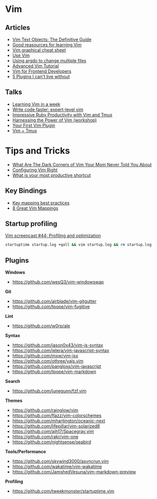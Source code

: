 # Vim


## Articles

+ [Vim Text Objects: The Definitive Guide](https://blog.carbonfive.com/2011/10/17/vim-text-objects-the-definitive-guide/)
+ [Good reasources for learning Vim](https://www.quora.com/What-are-some-good-resources-for-learning-Vim)
+ [Vim graphical cheat sheet](http://www.viemu.com/vi-vim-cheat-sheet.gif)
+ [Use Vim](https://antjanus.com/blog/thoughts-and-opinions/use-vim/)
+ [Using argdo to change multiple files](http://vimcasts.org/episodes/using-argdo-to-change-multiple-files/)
+ [Advanced Vim Tutorial](http://tebrik.kampanya.org.tr/Linux/Books/advanced_vim_tutorial.pdf)
+ [Vim for Frontend Developers](https://speakerdeck.com/csswizardry/vim-for-front-end-developers)
+ [5 Plugins I can't live without](https://hackernoon.com/5-vim-plugins-i-cant-live-without-for-javascript-development-f7e98f98e8d5)


## Talks

+ [Learning Vim in a week](https://www.youtube.com/watch?v=_NUO4JEtkDw)
+ [Write code faster: expert-level vim](http://youtu.be/SkdrYWhh-8s)
+ [Impressive Ruby Productivity with Vim and Tmux](http://youtu.be/9jzWDr24UHQ)
+ [Harnessing the Power of Vim (workshop)](https://teamtreehouse.com/library/harnessing-the-power-of-vim)
+ [Your First Vim Plugin](https://youtu.be/lwD8G1P52Sk)
+ [Vim + Tmux](https://youtu.be/5r6yzFEXajQ)

# Tips and Tricks

+ [What Are The Dark Corners of Vim Your Mom Never Told You About](https://stackoverflow.com/questions/726894/what-are-the-dark-corners-of-vim-your-mom-never-told-you-about)
+ [Configuring Vim Right](http://items.sjbach.com/319/configuring-vim-right)
+ [What is your most productive shortcut](https://stackoverflow.com/questions/1218390/what-is-your-most-productive-shortcut-with-vim)


## Key Bindings

+ [Key mapping best practices](https://vi.stackexchange.com/questions/6916/key-mapping-best-practices)
+ [8 Great Vim Mappings](https://hashrocket.com/blog/posts/8-great-vim-mappings)


## Startup profiling

[Vim screencast #44: Profiling and optimization](https://www.youtube.com/watch?v=wQ9uB8I0cCg)

```bash
startuptime startup.log +qall && vim startup.log && rm startup.log
```

## Plugins

**Windows**

+ https://github.com/wesQ3/vim-windowswap


**Git**

+ https://github.com/airblade/vim-gitgutter
+ https://github.com/tpope/vim-fugitive


**Lint**

+ https://github.com/w0rp/ale


**Syntax**

+ https://github.com/jason0x43/vim-js-syntax
+ https://github.com/jelera/vim-javascript-syntax
+ https://github.com/mxw/vim-jsx
+ https://github.com/othree/yajs.vim
+ https://github.com/pangloss/vim-javascript
+ https://github.com/tpope/vim-markdown


**Search**
+ https://github.com/junegunn/fzf.vim


**Themes**

+ https://github.com/rainglow/vim
+ https://github.com/flazz/vim-colorschemes
+ https://github.com/mhartington/oceanic-next
+ https://github.com/lifepillar/vim-solarized8
+ https://github.com/ajh17/Spacegray.vim
+ https://github.com/rakr/vim-one
+ https://github.com/nightsense/seabird


**Tools/Performance**
+ https://github.com/skywind3000/asyncrun.vim
+ https://github.com/wakatime/vim-wakatime
+ https://github.com/JamshedVesuna/vim-markdown-preview


**Profiling**
+ https://github.com/tweekmonster/startuptime.vim


